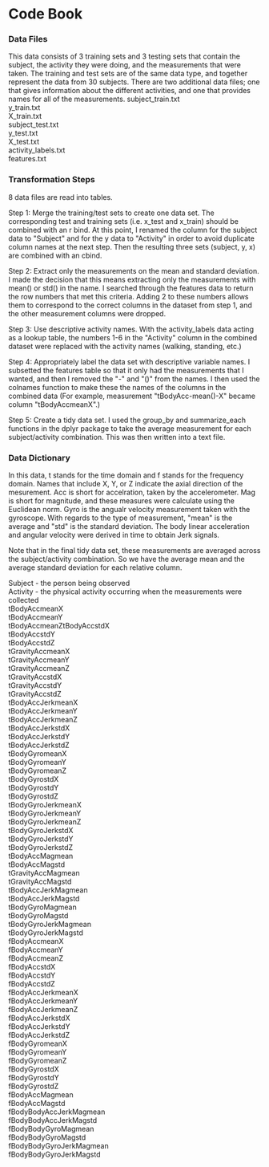 # Code Book

### Data Files
This data consists of 3 training sets and 3 testing sets that contain the subject, the activity they were doing, and the measurements that were taken. The training and test sets are of the same data type, and together represent the data from 30 subjects. There are two additional data files; one that gives information about the different activities, and one that provides names for all of the measurements.
subject_train.txt\
y_train.txt\
X_train.txt\
subject_test.txt\
y_test.txt\
X_test.txt\
activity_labels.txt\
features.txt

### Transformation Steps
8 data files are read into tables.

Step 1: Merge the training/test sets to create one data set. The corresponding test and training sets (i.e. x_test and x_train) should be combined with an r bind. At this point, I renamed the column for the subject data to "Subject" and for the y data to "Activity" in order to avoid duplicate column names at the next step. Then the resulting three sets (subject, y, x) are combined with an cbind. 

Step 2: Extract only the measurements on the mean and standard deviation. I made the decision that this means extracting only the measurements with mean() or std() in the name. I searched through the features data to return the row numbers that met this criteria. Adding 2 to these numbers allows them to correspond to the correct columns in the dataset from step 1, and the other measurement columns were dropped.

Step 3: Use descriptive activity names. With the activity_labels data acting as a lookup table, the numbers 1-6 in the "Activity" column in the combined dataset were replaced with the activity names (walking, standing, etc.)

Step 4: Appropriately label the data set with descriptive variable names. I subsetted the features table so that it only had the measurements that I wanted, and then I removed the "-" and "()" from the names. I then used the colnames function to make these the names of the columns in the combined data (For example, measurement "tBodyAcc-mean()-X" became column "tBodyAccmeanX".)

Step 5: Create a tidy data set. I used the group_by and summarize_each functions in the dplyr package to take the average measurement for each subject/activity combination. This was then written into a text file.

### Data Dictionary
In this data, t stands for the time domain and f stands for the frequency domain. Names that include X, Y, or Z indicate the axial direction of the mesurement. Acc is short for accelration, taken by the accelerometer. Mag is short for magnitude, and these measures were calculate using the Euclidean norm. Gyro is the angualr velocity measurement taken with the gyroscope. With regards to the type of measurement, "mean" is the average and "std" is the standard deviation. The body linear acceleration and angular velocity were derived in time to obtain Jerk signals.

Note that in the final tidy data set, these measurements are averaged across the subject/activity combination. So we have the average mean and the average standard deviation for each relative column.

Subject - the person being observed\
Activity - the physical activity occurring when the measurements were collected\
tBodyAccmeanX\
tBodyAccmeanY\
tBodyAccmeanZtBodyAccstdX\
tBodyAccstdY\
tBodyAccstdZ\
tGravityAccmeanX\
tGravityAccmeanY\
tGravityAccmeanZ\
tGravityAccstdX\
tGravityAccstdY\
tGravityAccstdZ\
tBodyAccJerkmeanX\
tBodyAccJerkmeanY\
tBodyAccJerkmeanZ\
tBodyAccJerkstdX\
tBodyAccJerkstdY\
tBodyAccJerkstdZ\
tBodyGyromeanX\
tBodyGyromeanY\
tBodyGyromeanZ\
tBodyGyrostdX\
tBodyGyrostdY\
tBodyGyrostdZ\
tBodyGyroJerkmeanX\
tBodyGyroJerkmeanY\
tBodyGyroJerkmeanZ\
tBodyGyroJerkstdX\
tBodyGyroJerkstdY\
tBodyGyroJerkstdZ\
tBodyAccMagmean\
tBodyAccMagstd\
tGravityAccMagmean\
tGravityAccMagstd\
tBodyAccJerkMagmean\
tBodyAccJerkMagstd\
tBodyGyroMagmean\
tBodyGyroMagstd\
tBodyGyroJerkMagmean\
tBodyGyroJerkMagstd\
fBodyAccmeanX\
fBodyAccmeanY\
fBodyAccmeanZ\
fBodyAccstdX\
fBodyAccstdY\
fBodyAccstdZ\
fBodyAccJerkmeanX\
fBodyAccJerkmeanY\
fBodyAccJerkmeanZ\
fBodyAccJerkstdX\
fBodyAccJerkstdY\
fBodyAccJerkstdZ\
fBodyGyromeanX\
fBodyGyromeanY\
fBodyGyromeanZ\
fBodyGyrostdX\
fBodyGyrostdY\
fBodyGyrostdZ\
fBodyAccMagmean\
fBodyAccMagstd\
fBodyBodyAccJerkMagmean\
fBodyBodyAccJerkMagstd\
fBodyBodyGyroMagmean\
fBodyBodyGyroMagstd\
fBodyBodyGyroJerkMagmean\
fBodyBodyGyroJerkMagstd
